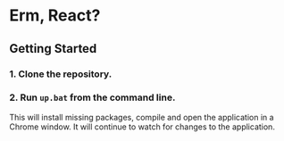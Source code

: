 
Erm, React?
===========

## Getting Started

### 1. Clone the repository.  
### 2. Run `up.bat` from the command line.
This will install missing packages, compile and open the application in a Chrome window.  It will continue to watch for changes to the application.